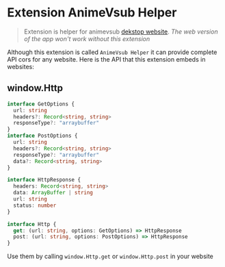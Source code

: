 # Extension AnimeVsub Helper

> Extension is helper for animevsub [dekstop website](https://github.com/anime-vsub/desktop-web).
> *The web version of the app won't work without this extension*

Although this extension is called `AnimeVsub Helper` it can provide complete API cors for any website.  Here is the API that this extension embeds in websites:

## window.Http
```ts
interface GetOptions {
  url: string
  headers?: Record<string, string>
  responseType?: "arraybuffer"
}
interface PostOptions {
  url: string
  headers?: Record<string, string>
  responseType?: "arraybuffer"
  data?: Record<string, string>
}

interface HttpResponse {
  headers: Record<string, string>
  data: ArrayBuffer | string
  url: string
  status: number
}

interface Http {
  get: (url: string, options: GetOptions) => HttpResponse
  post: (url: string, options: PostOptions) => HttpResponse
}
```

Use them by calling `window.Http.get` or `window.Http.post` in your website
